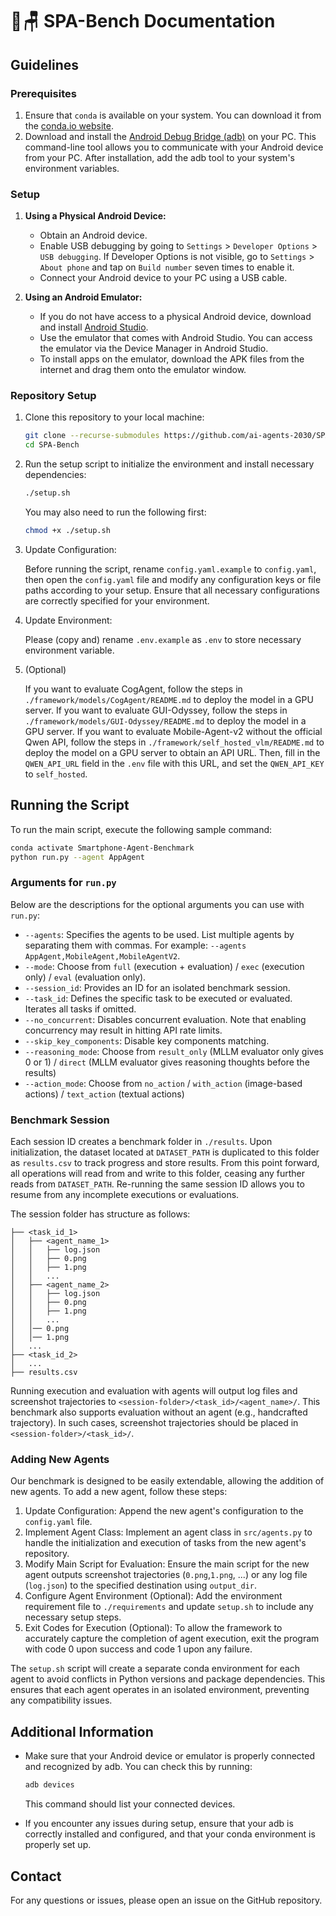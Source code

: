 # 🌿🪑 SPA-Bench Documentation

## Guidelines

### Prerequisites

1. Ensure that `conda` is available on your system. You can download it from the [conda.io website](https://conda.io/projects/conda/en/latest/user-guide/install/index.html).
2. Download and install the [Android Debug Bridge (adb)](https://developer.android.com/tools/adb) on your PC. This command-line tool allows you to communicate with your Android device from your PC. After installation, add the adb tool to your system's environment variables.

### Setup

1. **Using a Physical Android Device:**

   - Obtain an Android device.
   - Enable USB debugging by going to `Settings` > `Developer Options` > `USB debugging`. If Developer Options is not visible, go to `Settings` > `About phone` and tap on `Build number` seven times to enable it.
   - Connect your Android device to your PC using a USB cable.

2. **Using an Android Emulator:**

   - If you do not have access to a physical Android device, download and install [Android Studio](https://developer.android.com/studio).
   - Use the emulator that comes with Android Studio. You can access the emulator via the Device Manager in Android Studio.
   - To install apps on the emulator, download the APK files from the internet and drag them onto the emulator window.

### Repository Setup

1. Clone this repository to your local machine:

   ```sh
   git clone --recurse-submodules https://github.com/ai-agents-2030/SPA-Bench.git
   cd SPA-Bench
   ```

2. Run the setup script to initialize the environment and install necessary dependencies:

   ```sh
   ./setup.sh
   ```

   You may also need to run the following first:
   ```sh
   chmod +x ./setup.sh
   ``` 

4. Update Configuration:

   Before running the script, rename `config.yaml.example` to `config.yaml`, then open the `config.yaml` file and modify any configuration keys or file paths according to your setup. Ensure that all necessary configurations are correctly specified for your environment.

5. Update Environment:

   Please (copy and) rename `.env.example` as `.env` to store necessary environment variable.

6. (Optional)

   If you want to evaluate CogAgent, follow the steps in `./framework/models/CogAgent/README.md` to deploy the model in a GPU server.
   If you want to evaluate GUI-Odyssey, follow the steps in `./framework/models/GUI-Odyssey/README.md` to deploy the model in a GPU server.
   If you want to evaluate Mobile-Agent-v2 without the official Qwen API, follow the steps in `./framework/self_hosted_vlm/README.md` to deploy the model on a GPU server to obtain an API URL. Then, fill in the `QWEN_API_URL` field in the `.env` file with this URL, and set the `QWEN_API_KEY` to `self_hosted`.

## Running the Script

To run the main script, execute the following sample command:

```sh
conda activate Smartphone-Agent-Benchmark
python run.py --agent AppAgent
```

### Arguments for `run.py`

Below are the descriptions for the optional arguments you can use with `run.py`:

- `--agents`: Specifies the agents to be used. List multiple agents by separating them with commas. For example: `--agents AppAgent,MobileAgent,MobileAgentV2`.
- `--mode`: Choose from `full` (execution + evaluation) / `exec` (execution only) / `eval` (evaluation only).
- `--session_id`: Provides an ID for an isolated benchmark session.
- `--task_id`: Defines the specific task to be executed or evaluated. Iterates all tasks if omitted.
- `--no_concurrent`: Disables concurrent evaluation. Note that enabling concurrency may result in hitting API rate limits.
- `--skip_key_components`: Disable key components matching.
- `--reasoning_mode`: Choose from `result_only` (MLLM evaluator only gives 0 or 1) / `direct` (MLLM evaluator gives reasoning thoughts before the results)
- `--action_mode`: Choose from `no_action` / `with_action` (image-based actions) / `text_action` (textual actions)


### Benchmark Session

Each session ID creates a benchmark folder in `./results`.
Upon initialization, the dataset located at `DATASET_PATH` is duplicated to this folder as `results.csv` to track progress and store results.
From this point forward, all operations will read from and write to this folder, ceasing any further reads from `DATASET_PATH`.
Re-running the same session ID allows you to resume from any incomplete executions or evaluations.

The session folder has structure as follows:

```
├── <task_id_1>
│   ├── <agent_name_1>
│   │   ├── log.json
│   │   ├── 0.png
│   │   ├── 1.png
│   │   ...
│   ├── <agent_name_2>
│   │   ├── log.json
│   │   ├── 0.png
│   │   ├── 1.png
│   │   ...
│   │── 0.png
│   │── 1.png
│   ...
├── <task_id_2>
│   ...
├── results.csv
```

Running execution and evaluation with agents will output log files and screenshot trajectories to `<session-folder>/<task_id>/<agent_name>/`.
This benchmark also supports evaluation without an agent (e.g., handcrafted trajectory). In such cases, screenshot trajectories should be placed in `<session-folder>/<task_id>/`.

### Adding New Agents

Our benchmark is designed to be easily extendable, allowing the addition of new agents. To add a new agent, follow these steps:

1. Update Configuration: Append the new agent's configuration to the `config.yaml` file.
2. Implement Agent Class: Implement an agent class in `src/agents.py` to handle the initialization and execution of tasks from the new agent's repository.
3. Modify Main Script for Evaluation: Ensure the main script for the new agent outputs screenshot trajectories (`0.png`,`1.png`, ...) or any log file (`log.json`) to the specified destination using `output_dir`.
4. Configure Agent Environment (Optional): Add the environment requirement file to `./requirements` and update `setup.sh` to include any necessary setup steps.
5. Exit Codes for Execution (Optional): To allow the framework to accurately capture the completion of agent execution, exit the program with code 0 upon success and code 1 upon any failure.

The `setup.sh` script will create a separate conda environment for each agent to avoid conflicts in Python versions and package dependencies. This ensures that each agent operates in an isolated environment, preventing any compatibility issues.

## Additional Information

- Make sure that your Android device or emulator is properly connected and recognized by adb. You can check this by running:

  ```sh
  adb devices
  ```

  This command should list your connected devices.

- If you encounter any issues during setup, ensure that your adb is correctly installed and configured, and that your conda environment is properly set up.

## Contact

For any questions or issues, please open an issue on the GitHub repository.
